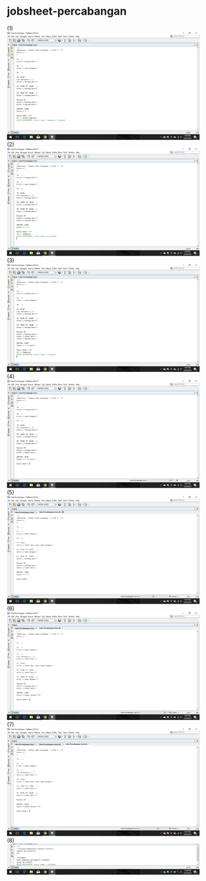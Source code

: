 # jobsheet-percabangan
(1)
![alt text](https://github.com/rezaalamsyah/jobsheet-percabangan/blob/master/Screenshot%20(16).png "(1)")
(2)
![alt text](https://github.com/rezaalamsyah/jobsheet-percabangan/blob/master/Screenshot%20(17).png "(2)")
(3)
![alt text](https://github.com/rezaalamsyah/jobsheet-percabangan/blob/master/Screenshot%20(18).png "(3)")
(4)
![alt text](https://github.com/rezaalamsyah/jobsheet-percabangan/blob/master/Screenshot%20(19).png "(4)")
(5)
![alt text](https://github.com/rezaalamsyah/jobsheet-percabangan/blob/master/Screenshot%20(20).png "(5)")
(6)
![alt text](https://github.com/rezaalamsyah/jobsheet-percabangan/blob/master/Screenshot%20(21).png "(6)")
(7)
![alt text](https://github.com/rezaalamsyah/jobsheet-percabangan/blob/master/Screenshot%20(22).png "(7)")
(8)
![alt text](https://github.com/rezaalamsyah/jobsheet-percabangan/blob/master/Screenshot%20(15).png "(8)")
